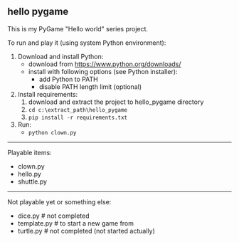 hello pygame
---
This is my PyGame "Hello world" series project.

To run and play it (using system Python environment):
1. Download and install Python: 
    - download from https://www.python.org/downloads/
    - install with following options (see Python installer):
        - add Python to PATH
        - disable PATH length limit (optional)
2. Install requirements:
    1) download and extract the project to hello_pygame directory
    2) `cd c:\extract_path\hello_pygame`
    3) `pip install -r requirements.txt`
3. Run:
    - `python clown.py`
---
Playable items:
- clown.py
- hello.py
- shuttle.py
---
Not playable yet or something else:
- dice.py  # not completed
- template.py  # to start a new game from
- turtle.py  # not completed (not started actually)
